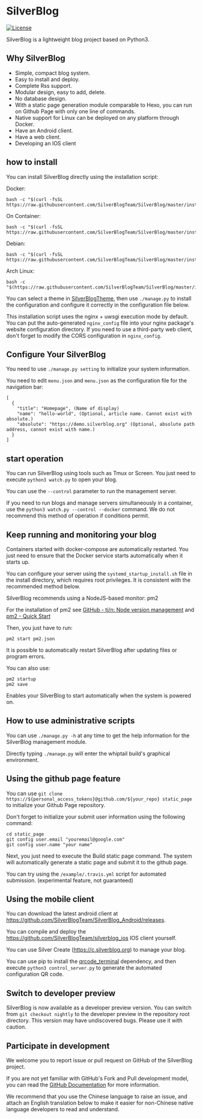 # SilverBlog

[![License](https://img.shields.io/badge/License-BSD%203--Clause-blue.svg)](https://github.com/SilverBlogTeam/SilverBlog/blob/master/LICENSE)

SilverBlog is a lightweight blog project based on Python3.

## Why SilverBlog

* Simple, compact blog system.
* Easy to install and deploy.
* Complete Rss support.
* Modular design, easy to add, delete.
* No database design.
* With a static page generation module comparable to Hexo, you can run on Github Page with only one line of commands.
* Native support for Linux can be deployed on any platform through Docker.
* Have an Android client.
* Have a web client.
* Developing an IOS client

## how to install

You can install SilverBlog directly using the installation script:

Docker:

```
bash -c "$(curl -fsSL https://raw.githubusercontent.com/SilverBlogTeam/SilverBlog/master/install/docker_install.sh)"
```

On Container:

```
bash -c "$(curl -fsSL https://raw.githubusercontent.com/SilverBlogTeam/SilverBlog/master/install/container_install.sh)"
```

Debian:

```
bash -c "$(curl -fsSL https://raw.githubusercontent.com/SilverBlogTeam/SilverBlog/master/install/debian_install.sh)"
```

Arch Linux:

```
bash -c "$(https://raw.githubusercontent.com/SilverBlogTeam/SilverBlog/master/install/archlinux_install.sh)"
```


You can select a theme in [SilverBlogTheme](https://github.com/SilverBlogTheme), then use `./manage.py` to install the configuration and configure it correctly in the configuration file below.

This installation script uses the nginx + uwsgi execution mode by default. You can put the auto-generated `nginx_config` file into your nginx package's website configuration directory. If you need to use a third-party web client, don't forget to modify the CORS configuration in `nginx_config`.

## Configure Your SilverBlog

You need to use `./manage.py setting` to initialize your system information.

You need to edit `menu.json` and `menu.json` as the configuration file for the navigation bar:

```
[
  {
    "title": "Homepage", (Name of display)
    "name": "hello-world", (Optional, article name. Cannot exist with absolute.)
    "absolute": "https://demo.silverblog.org" (Optional, absolute path address, cannot exist with name.)
  }
]
```

## start operation

You can run SilverBlog using tools such as Tmux or Screen. You just need to execute `python3 watch.py` to open your blog.

You can use the `--control` parameter to run the management server.

If you need to run blogs and manage servers simultaneously in a container, use the `python3 watch.py ​​--control --docker` command. We do not recommend this method of operation if conditions permit.

## Keep running and monitoring your blog

Containers started with docker-compose are automatically restarted. You just need to ensure that the Docker service starts automatically when it starts up.

You can configure your server using the `systemd_startup_install.sh` file in the install directory, which requires root privileges. It is consistent with the recommended method below.

SilverBlog recommends using a NodeJS-based monitor: pm2

For the installation of pm2 see [GitHub - tj/n: Node version management](https://github.com/tj/n) and [pm2 - Quick Start](http://pm2.keymetrics.io/docs/Usage/quick-start/)

Then, you just have to run:

```
pm2 start pm2.json
```

It is possible to automatically restart SilverBlog after updating files or program errors.

You can also use:

```
pm2 startup
pm2 save
```

Enables your SilverBlog to start automatically when the system is powered on.

## How to use administrative scripts

You can use `./manage.py -h` at any time to get the help information for the SilverBlog management module.

Directly typing `./manage.py` will enter the whiptail build's graphical environment.

## Using the github page feature

You can use `git clone https://${personal_access_tokens}@github.com/${your_repo} static_page` to initialize your Github Page repository.

Don't forget to initialize your submit user information using the following command:

```
cd static_page
git config user.email "youremail@google.com"
git config user.name "your name"
```

Next, you just need to execute the Build static page command. The system will automatically generate a static page and submit it to the github page.

You can try using the `/example/.travis.yml` script for automated submission. (experimental feature, not guaranteed)


## Using the mobile client

You can download the latest android client at https://github.com/SilverBlogTeam/SilverBlog_Android/releases.

You can compile and deploy the https://github.com/SilverBlogTeam/silverblog_ios IOS client yourself.

You can use Silver Create (https://c.silverblog.org) to manage your blog.

You can use pip to install the [qrcode_terminal](https://github.com/alishtory/qrcode-terminal) dependency, and then execute `python3 control_server.py` to generate the automated configuration QR code.

## Switch to developer preview

SilverBlog is now available as a developer preview version. You can switch from `git checkout nightly` to the developer preview in the repository root directory. This version may have undiscovered bugs. Please use it with caution.

## Participate in development

We welcome you to report issue or pull request on GitHub of the SilverBlog project.

If you are not yet familiar with GitHub's Fork and Pull development model, you can read the [GitHub Documentation](https://help.github.com/articles/using-pull-requests) for more information.

We recommend that you use the Chinese language to raise an issue, and attach an English translation below to make it easier for non-Chinese native language developers to read and understand.